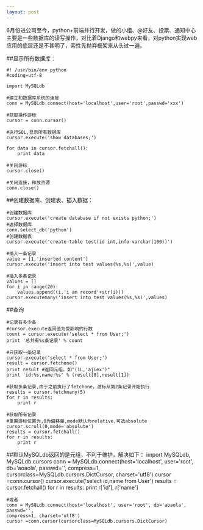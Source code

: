 ```yaml
---
layout: post
---
```



6月份进公司至今，python+前端并行开发，做的小组、@好友、投票、通知中心主要是一些数据库的读写操作，对比着Django和webpy来看，对python实现web应用的底层还是不甚明了，索性先抛弃框架来从头过一遍。

##显示所有数据库：

    #! /usr/bin/env python
    #coding=utf-8

    import MySQLdb

    #建立和数据库系统的连接
    conn = MySQLdb.connect(host='localhost',user='root',passwd='xxx')

    #获取操作游标
    cursor = conn.cursor()

    #执行SQL,显示所有数据库
    cursor.execute('show databases;')

    for data in cursor.fetchall():
        print data

    #关闭游标
    cursor.close()

    #关闭连接，释放资源
    conn.close()

##创建数据库、创建表、插入数据：

    #创建数据库
    cursor.execute('create database if not exists python;')
    #选择数据库
    conn.select_db('python')
    #创建数据表
    cursor.execute('create table test(id int,info varchar(100))')

    #插入一条记录
    value = [1,'inserted content']
    cursor.execute('insert into test values(%s,%s)',value)

    #插入多条记录
    values = []
    for i in range(20):
        values.append((i,'i am record'+str(i)))
    cursor.executemany('insert into test values(%s,%s)',values)

##查询
    
    #记录有多少条
    #cursor.execute返回值为受影响的行数
    count = cursor.execute('select * from User;')
    print '总共有%s条记录' % count

    #只获取一条记录
    cursor.execute('select * from User;')
    result = cursor.fetchone()
    print result #返回元组，如"(1L,'ajiex')"
    print 'id:%s,name:%s' % (result[0],result[1])
    
    #获取多条记录,由于之前执行了fetchone，游标从第2条记录开始执行
    results = cursor.fetchmany(5)
    for r in results:
        print r
    
    #获取所有记录
    #重置游标位置为,0为偏移量,mode默认为relative,可选absolute
    cursor.scroll(0,mode='absolute')
    results = cursor.fetchall()
    for r in results:
        print r 

##默认MySQLdb返回的是元组，不利于维护，解决如下：
    import MySQLdb, MySQLdb.cursors
    conn = MySQLdb.connect(host='localhost', user='root', db='aoaola', passwd='', 
    compress=1, cursorclass=MySQLdb.cursors.DictCursor, charset='utf8')
    cursor =conn.cursor()
    cursor.execute('select id,name from User')
    results = cursor.fetchall()
    for r in results:
        print r['id'], r['name']

    #或者
    conn = MySQLdb.connect(host='localhost', user='root', db='aoaola', passwd='', 
    compress=1, charset='utf8')
    cursor =conn.cursor(cursorclass=MySQLdb.cursors.DictCursor)

